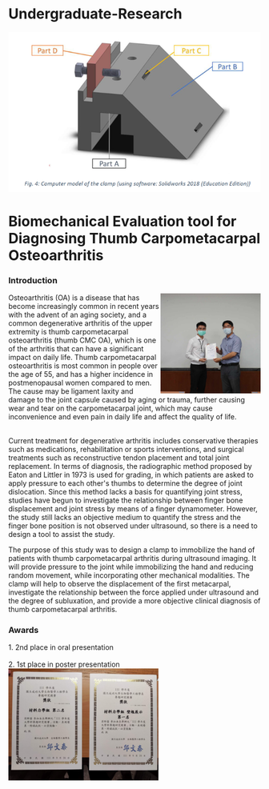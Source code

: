 # Undergraduate-Research
![MasterHead](https://github.com/jackleong23/Undergraduate-Research/blob/main/clamp.png)
<h1 align="left">Biomechanical Evaluation tool for Diagnosing Thumb Carpometacarpal Osteoarthritis</h1>
<h3 align="left">Introduction</h3>
<img align="right" alt="Coding" width="200" src="https://github.com/jackleong23/Undergraduate-Research/blob/main/387488394_762830098988012_7536614954733984683_n.jpg">
Osteoarthritis (OA) is a disease that has become increasingly common in recent years with the advent of an aging society, and a common degenerative arthritis of the upper extremity is thumb carpometacarpal osteoarthritis (thumb CMC OA), which is one of the arthritis that can have a significant impact on daily life. Thumb carpometacarpal osteoarthritis is most common in people over the age of 55, and has a higher incidence in postmenopausal women compared to men. The cause may be ligament laxity and damage to the joint capsule caused by aging or trauma, further causing wear and tear on the carpometacarpal joint, which may cause inconvenience and even pain in daily life and affect the quality of life.<br/><br/>

Current treatment for degenerative arthritis includes conservative therapies such as medications, rehabilitation or sports interventions, and surgical treatments such as reconstructive tendon placement and total joint replacement. In terms of diagnosis, the radiographic method proposed by Eaton and Littler in 1973 is used for grading, in which patients are asked to apply pressure to each other's thumbs to determine the degree of joint dislocation. Since this method lacks a basis for quantifying joint stress, studies have begun to investigate the relationship between finger bone displacement and joint stress by means of a finger dynamometer. However, the study still lacks an objective medium to quantify the stress and the finger bone position is not observed under ultrasound, so there is a need to design a tool to assist the study.

The purpose of this study was to design a clamp to immobilize the hand of patients with thumb carpometacarpal arthritis during ultrasound imaging. It will provide pressure to the joint while immobilizing the hand and reducing random movement, while incorporating other mechanical modalities. The clamp will help to observe the displacement of the first metacarpal, investigate the relationship between the force applied under ultrasound and the degree of subluxation, and provide a more objective clinical diagnosis of thumb carpometacarpal arthritis.

<h3 align="left">Awards</h3>
1. 2nd place in oral presentation<br/><br/>2. 1st place in poster presentation
<img align="left" alt="Coding" width="300" src="https://github.com/jackleong23/Undergraduate-Research/blob/main/undergraduate%20research%20competition%20award%20certificates.png">
